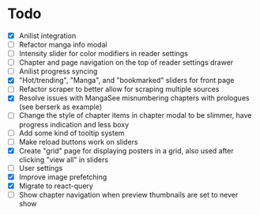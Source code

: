 # Todo
 - [x] Anilist integration
 - [ ] Refactor manga info modal
 - [ ] Intensity slider for color modifiers in reader settings
 - [ ] Chapter and page navigation on the top of reader settings drawer
 - [ ] Anilist progress syncing
 - [x] "Hot/trending", "Manga", and "bookmarked" sliders for front page
 - [ ] Refactor scraper to better allow for scraping multiple sources
 - [x] Resolve issues with MangaSee misnumbering chapters with prologues (see berserk as example)
 - [ ] Change the style of chapter items in chapter modal to be slimmer, have progress indication and less boxy
 - [ ] Add some kind of tooltip system
 - [ ] Make reload buttons work on sliders
 - [x] Create "grid" page for displaying posters in a grid, also used after clicking "view all" in sliders
 - [ ] User settings
 - [x] Improve image prefetching
 - [x] Migrate to react-query
 - [ ] Show chapter navigation when preview thumbnails are set to never show